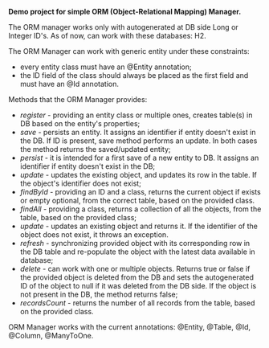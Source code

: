 **Demo project for simple ORM (Object-Relational Mapping) Manager.**

The ORM manager works only with autogenerated at DB side Long or Integer ID's.
As of now, can work with these databases: H2.

The ORM Manager can work with generic entity under these constraints:
* every entity class must have an @Entity annotation;
* the ID field of the class should always be placed as the first field and must have an @Id annotation.

Methods that the ORM Manager provides:
* _register_ - providing an entity class or multiple ones, creates table(s) in DB based on the entity's properties;
* _save_ - persists an entity. It assigns an identifier if entity doesn't exist in the DB.
If ID is present, save method performs an update. In both cases the method returns the saved/updated entity;
* _persist_ - it is intended for a first save of a new entity to DB.
It assigns an identifier if entity doesn't exist in the DB;
* _update_ - updates the existing object, and updates its row in the table.
If the object's identifier does not exist;
* _findById_ - providing an ID and a class, returns the current object if exists or empty optional,
from the correct table, based on the provided class.
* _findAll_ - providing a class, returns a collection of all the objects, from the table, based on the provided class;
* _update_ - updates an existing object and returns it.
If the identifier of the object does not exist, it throws an exception.
* _refresh_ - synchronizing provided object with its corresponding row in the DB table
and re-populate the object with the latest data available in database;
* _delete_ - can work with one or multiple objects. Returns true or false if the provided object is deleted from the DB
and sets the autogenerated ID of the object to null if it was deleted from the DB side.
If the object is not present in the DB, the method returns false;
* _recordsCount_ - returns the number of all records from the table, based on the provided class.

ORM Manager works with the current annotations: @Entity, @Table, @Id, @Column, @ManyToOne.